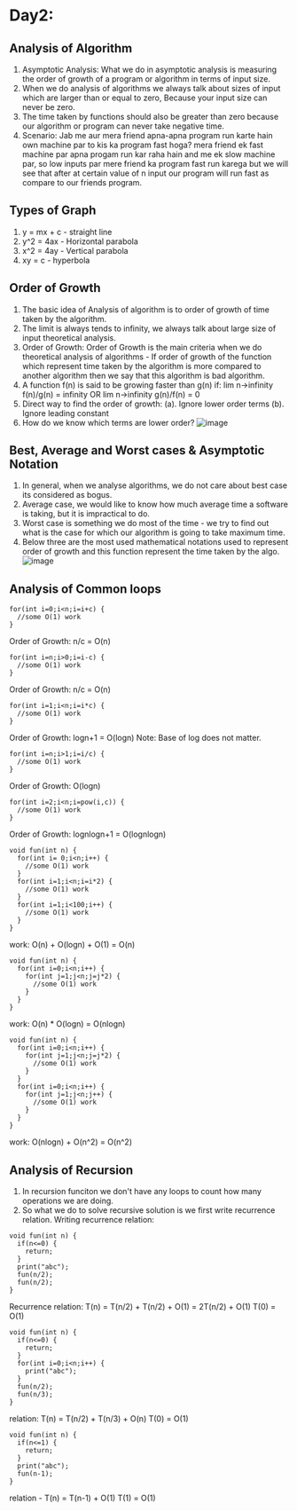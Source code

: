 # Day2:

## Analysis of Algorithm
1. Asymptotic Analysis: What we do in asymptotic analysis is measuring the order of growth of a program or algorithm in terms of input size.
2. When we do analysis of algorithms we always talk about sizes of input which are larger than or equal to zero, Because your input size can never be zero.
3. The time taken by functions should also be greater than zero because our algorithm or program can never take negative time.
4. Scenario: Jab me aur mera friend apna-apna program run karte hain own machine par to kis ka program fast hoga? mera friend ek fast machine par apna progam run kar raha hain and me ek slow machine par, so low inputs par mere friend ka program fast run karega but we will see that after at certain value of n input our program will run fast as compare to our friends program.

## Types of Graph
1. y = mx + c - straight line
2. y^2 = 4ax - Horizontal parabola
3. x^2 = 4ay - Vertical parabola
4. xy = c - hyperbola

## Order of Growth
1. The basic idea of Analysis of algorithm is to order of growth of time taken by the algorithm.
2. The limit is always tends to infinity, we always talk about large size of input theoretical analysis.
3. Order of Growth: Order of Growth is the main criteria when we do theoretical analysis of algorithms - If order of growth of the function which represent time taken by the algorithm is more compared to another algorithm then we say that this algorithm is bad algorithm.
4. A function f(n) is said to be growing faster than g(n) if:
  lim n->infinity f(n)/g(n) = infinity
  OR
  lim n->infinity g(n)/f(n) = 0
5. Direct way to find the order of growth:
      (a). Ignore lower order terms
      (b). Ignore leading constant
6. How do we know which terms are lower order?
![image](https://user-images.githubusercontent.com/86265843/165503325-0beca664-8dc0-4f59-a99b-016c704a5f08.png)

## Best, Average and Worst cases & Asymptotic Notation
1. In general, when we analyse algorithms, we do not care about best case its considered as bogus.
2. Average case, we would like to know how much average time a software is taking, but it is impractical to do.
3. Worst case is something we do most of the time - we try to find out what is the case for which our algorithm is going to take maximum time.
4. Below three are the most used mathematical notations used to represent order of growth and this function represent the time taken by the algo.
![image](https://user-images.githubusercontent.com/86265843/165509570-01a1ce89-584c-4a17-993e-828830b84e92.png)

## Analysis of Common loops
```
for(int i=0;i<n;i=i+c) {
  //some O(1) work
}
```
Order of Growth: n/c =  O(n)
```
for(int i=n;i>0;i=i-c) {
  //some O(1) work
}
```
Order of Growth: n/c = O(n)
```
for(int i=1;i<n;i=i*c) {
  //some O(1) work
}
```
Order of Growth: logn+1 = O(logn)
Note: Base of log does not matter.
```
for(int i=n;i>1;i=i/c) {
  //some O(1) work
}
```
Order of Growth: O(logn)
```
for(int i=2;i<n;i=pow(i,c)) {
  //some O(1) work
}
```
Order of Growth: lognlogn+1 = O(lognlogn)
```
void fun(int n) {
  for(int i= 0;i<n;i++) {
    //some O(1) work
  }
  for(int i=1;i<n;i=i*2) {
    //some O(1) work
  }
  for(int i=1;i<100;i++) {
    //some O(1) work
  }
}
```
work: O(n) + O(logn) + O(1) = O(n)
```
void fun(int n) {
  for(int i=0;i<n;i++) {
    for(int j=1;j<n;j=j*2) {
      //some O(1) work
    }
  }
}
```
work: O(n) * O(logn) = O(nlogn)
```
void fun(int n) {
  for(int i=0;i<n;i++) {
    for(int j=1;j<n;j=j*2) {
      //some O(1) work
    }
  }
  for(int i=0;i<n;i++) {
    for(int j=1;j<n;j++) {
      //some O(1) work
    }
  }
}
```
work: O(nlogn) + O(n^2) = O(n^2)

## Analysis of Recursion
1. In recursion funciton we don't have any loops to count how many operations we are doing.
2. So what we do to solve recursive solution is we first write recurrence relation.
Writing recurrence relation:
```
void fun(int n) {
  if(n<=0) {
    return;
  }
  print("abc");
  fun(n/2);
  fun(n/2);
}
```
Recurrence relation: T(n) = T(n/2) + T(n/2) + O(1) = 2T(n/2) + O(1)
                     T(0) = O(1)

```
void fun(int n) {
  if(n<=0) {
    return;
  }
  for(int i=0;i<n;i++) {
    print("abc");
  }
  fun(n/2);
  fun(n/3);
}
```
relation: T(n) = T(n/2) + T(n/3) + O(n)
          T(0) = O(1)

```
void fun(int n) {
  if(n<=1) {
    return;
  }
  print("abc");
  fun(n-1);
}
```
relation - T(n) = T(n-1) + O(1)
           T(1) = O(1)
